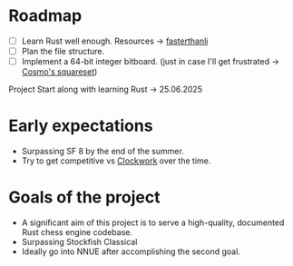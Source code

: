 # Roadmap
- [ ] Learn Rust well enough. Resources -> [fasterthanli](<https://fasterthanli.me/articles/a-half-hour-to-learn-rust>)
- [ ] Plan the file structure.
- [ ] Implement a 64-bit integer bitboard. (just in case I'll get frustrated -> [Cosmo's squareset](<https://github.com/cosmobobak/viridithas/blob/master/src/chess/squareset.rs>))
      
Project Start along with learning Rust -> 25.06.2025

# Early expectations
 * Surpassing SF 8 by the end of the summer.
 * Try to get competitive vs [Clockwork](<https://github.com/official-clockwork/clockwork>) over the time.

# Goals of the project
 * A significant aim of this project is to serve a high-quality, documented Rust chess engine codebase.
 * Surpassing Stockfish Classical
 * Ideally go into NNUE after accomplishing the second goal.
